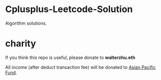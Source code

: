 # Cplusplus-Leetcode-Solution
Algorithm solutions.

# charity
If you think this repo is useful, please donate to **walterzhu.eth**

All income (after deduct transaction fee) will be donated to [Asian Pacific Fund](https://asianpacificfund.org/).
